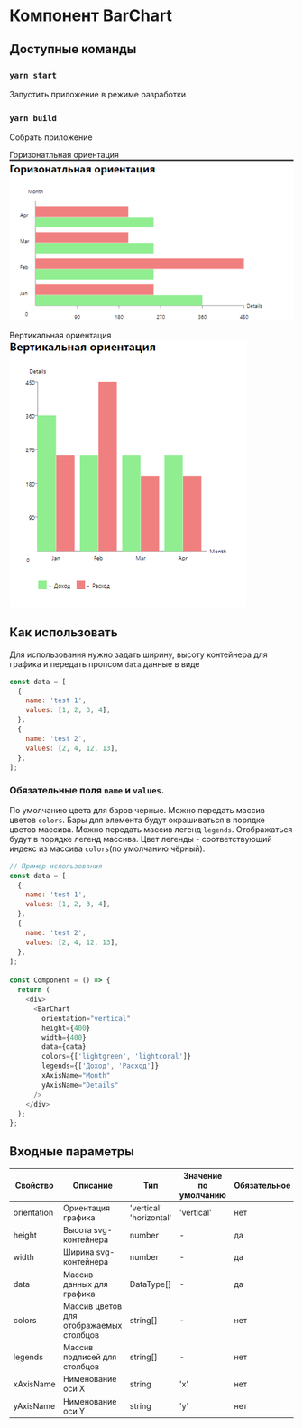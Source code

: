 # Компонент BarChart

## Доступные команды

### `yarn start`

Запустить приложение в режиме разработки

### `yarn build`

Собрать приложение

Горизонатльная ориентация
![horizontal.png](horizontal.png)

Вертикальная ориентация
![vertical.png](vertical.png)

## Как использовать

Для использования нужно задать ширину, высоту контейнера для графика и передать пропсом `data` данные в виде

```javascript
const data = [
  {
    name: 'test 1',
    values: [1, 2, 3, 4],
  },
  {
    name: 'test 2',
    values: [2, 4, 12, 13],
  },
];
```

### Обязательные поля `name` и `values`.

По умолчанию цвета для баров черные.
Можно передать массив цветов `colors`. Бары для элемента будут окрашиваться в порядке цветов массива.
Можно передать массив легенд `legends`. Отображаться будут в порядке легенд массива. Цвет легенды - соответствующий индекс из массива `colors`(по умолчанию чёрный).

```javascript
// Пример использования
const data = [
  {
    name: 'test 1',
    values: [1, 2, 3, 4],
  },
  {
    name: 'test 2',
    values: [2, 4, 12, 13],
  },
];

const Component = () => {
  return (
    <div>
      <BarChart
        orientation="vertical"
        height={400}
        width={400}
        data={data}
        colors={['lightgreen', 'lightcoral']}
        legends={['Доход', 'Расход']}
        xAxisName="Month"
        yAxisName="Details"
      />
    </div>
  );
};
```

## Входные параметры

| Свойство    | Описание                                | Тип                     | Значение по умолчанию | Обязательное |
| ----------- | --------------------------------------- | ----------------------- | --------------------- | ------------ |
| orientation | Ориентация графика                      | 'vertical' 'horizontal' | 'vertical'            | нет          |
| height      | Высота svg-контейнера                   | number                  | -                     | да           |
| width       | Ширина svg-контейнера                   | number                  | -                     | да           |
| data        | Массив данных для графика               | DataType[]              | -                     | да           |
| colors      | Массив цветов для отображаемых столбцов | string[]                | -                     | нет          |
| legends     | Массив подписей для столбцов            | string[]                | -                     | нет          |
| xAxisName   | Нименование оси Х                       | string                  | 'x'                   | нет          |
| yAxisName   | Нименование оси Y                       | string                  | 'y'                   | нет          |
